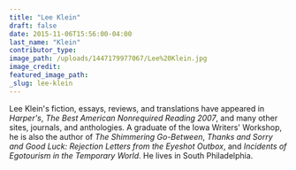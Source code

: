 ```yaml
---
title: "Lee Klein"
draft: false
date: 2015-11-06T15:56:00-04:00
last_name: "Klein"
contributor_type:
image_path: /uploads/1447179977067/Lee%20Klein.jpg
image_credit:
featured_image_path:
_slug: lee-klein
---
```


<span class="il">Lee</span> <span class="il">Klein</span>'s fiction, essays, reviews, and translations have appeared in _Harper's_, _The Best American Nonrequired Reading 2007_, and many other sites, journals, and anthologies. A graduate of the Iowa Writers' Workshop, he is also the author of _The Shimmering Go-Between_, _Thanks and Sorry and Good Luck: Rejection Letters from the Eyeshot Outbox_, and _Incidents of Egotourism in the Temporary World_. He lives in South Philadelphia.

